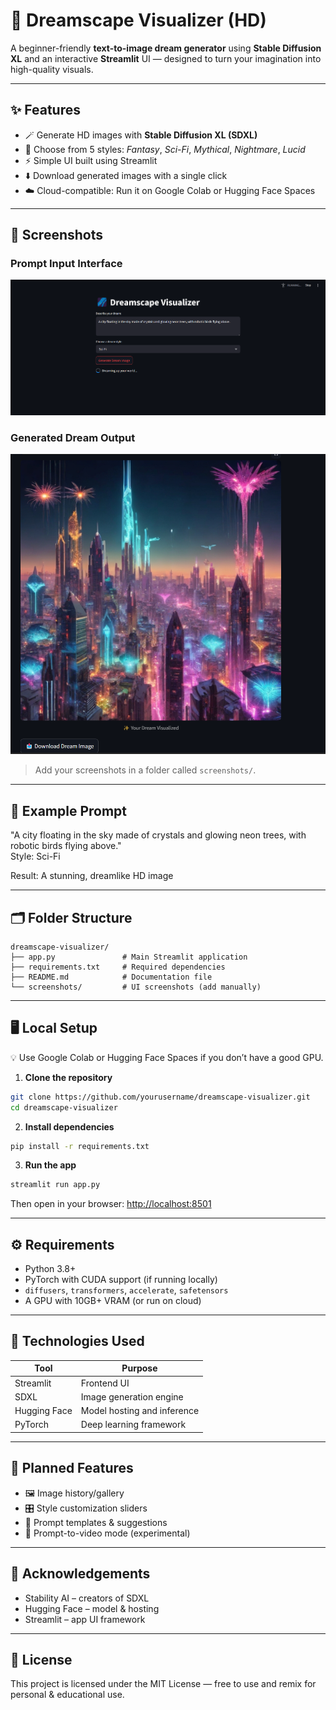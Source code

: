 
# 🌌 Dreamscape Visualizer (HD)

A beginner-friendly **text-to-image dream generator** using **Stable Diffusion XL** and an interactive **Streamlit** UI — designed to turn your imagination into high-quality visuals.

---

## ✨ Features

- 🪄 Generate HD images with **Stable Diffusion XL (SDXL)**
- 🎨 Choose from 5 styles: *Fantasy*, *Sci-Fi*, *Mythical*, *Nightmare*, *Lucid*
- ⚡ Simple UI built using Streamlit
- ⬇️ Download generated images with a single click
- ☁️ Cloud-compatible: Run it on Google Colab or Hugging Face Spaces

---

## 📸 Screenshots

### Prompt Input Interface

![Prompt UI](Screenshots/Home_Page.png)

### Generated Dream Output

![Dream Output](Screenshots/Generated_Image.png)

> Add your screenshots in a folder called `screenshots/`.

---

## 💬 Example Prompt

"A city floating in the sky made of crystals and glowing neon trees, with robotic birds flying above."  
Style: Sci-Fi

Result: A stunning, dreamlike HD image

---

## 🗂️ Folder Structure

```
dreamscape-visualizer/
├── app.py               # Main Streamlit application
├── requirements.txt     # Required dependencies
├── README.md            # Documentation file
└── screenshots/         # UI screenshots (add manually)
```

---

## 🖥️ Local Setup

💡 Use Google Colab or Hugging Face Spaces if you don’t have a good GPU.

1. **Clone the repository**  
```bash
git clone https://github.com/yourusername/dreamscape-visualizer.git
cd dreamscape-visualizer
```

2. **Install dependencies**  
```bash
pip install -r requirements.txt
```

3. **Run the app**  
```bash
streamlit run app.py
```  
Then open in your browser: [http://localhost:8501](http://localhost:8501)

---

## ⚙️ Requirements

- Python 3.8+  
- PyTorch with CUDA support (if running locally)  
- `diffusers`, `transformers`, `accelerate`, `safetensors`  
- A GPU with 10GB+ VRAM (or run on cloud)

---

## 🧰 Technologies Used

| Tool         | Purpose                        |
|--------------|--------------------------------|
| Streamlit    | Frontend UI                    |
| SDXL         | Image generation engine        |
| Hugging Face | Model hosting and inference    |
| PyTorch      | Deep learning framework        |

---

## 🔮 Planned Features

- 🖼️ Image history/gallery  
- 🎛️ Style customization sliders  
- 🧠 Prompt templates & suggestions  
- 🎥 Prompt-to-video mode (experimental)

---

## 🙏 Acknowledgements

- Stability AI – creators of SDXL  
- Hugging Face – model & hosting  
- Streamlit – app UI framework

---

## 📜 License

This project is licensed under the MIT License — free to use and remix for personal & educational use.
